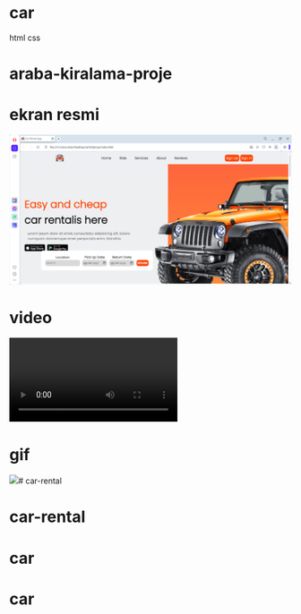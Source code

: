 # car
html css
# araba-kiralama-proje

# ekran resmi

![](images/car%20rental.png.png)

#  video 

![](images/arabaprojesi.mp4)

#  gif

![](images/arabaprojesi.gif)# car-rental
# car-rental
# car
# car
